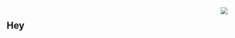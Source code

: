 <script type="text/javascript" src="https://cdnjs.buymeacoffee.com/1.0.0/button.prod.min.js" data-name="bmc-button" data-slug="52VQAdxhU" data-color="#FFDD00" data-emoji="" data-font="Comic" data-text="Buy me a coffee" data-outline-color="#000000" data-font-color="#000000" data-coffee-color="#ffffff" ></script>

<img align="right" src="https://github-readme-stats.vercel.app/api?username=RayZhao1998&show_icons=true&icon_color=CE1D2D&text_color=718096&bg_color=ffffff&hide_title=true" />

## Hey
